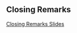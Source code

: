 ## Closing Remarks
[Closing Remarks Slides](https://docs.google.com/presentation/d/1xMgJUPcfckcT8b9lstJnlcSIIC7LBsPhAaLaTe2zDOw/edit?usp=sharing)
